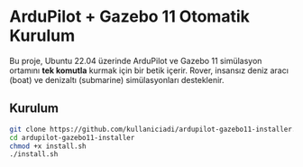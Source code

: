 # ArduPilot + Gazebo 11 Otomatik Kurulum

Bu proje, Ubuntu 22.04 üzerinde ArduPilot ve Gazebo 11 simülasyon ortamını **tek komutla** kurmak için bir betik içerir. Rover, insansız deniz aracı (boat) ve denizaltı (submarine) simülasyonları desteklenir.

## Kurulum

```bash
git clone https://github.com/kullaniciadi/ardupilot-gazebo11-installer.git
cd ardupilot-gazebo11-installer
chmod +x install.sh
./install.sh

